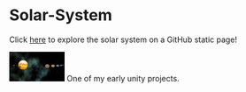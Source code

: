 # Solar-System

Click [here](https://jt5519.github.io/Solar-System/index.html) to explore the solar system on a GitHub static page!

<img src="snapshots/solar system snap.png" width = "100" alt="space pic">
One of my early unity projects. 
